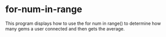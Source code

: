 # for-num-in-range
This program displays how to use the for num in range() to determine how many gems a user connected and then gets the average.
